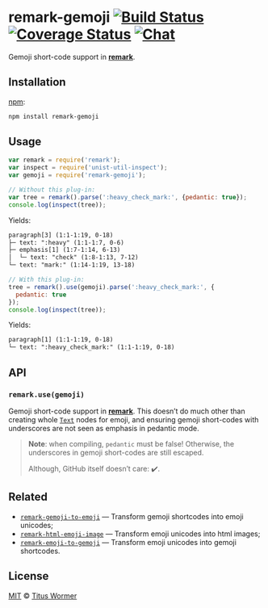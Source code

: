 # remark-gemoji [![Build Status][travis-badge]][travis] [![Coverage Status][codecov-badge]][codecov] [![Chat][chat-badge]][chat]

Gemoji short-code support in [**remark**][remark].

## Installation

[npm][]:

```bash
npm install remark-gemoji
```

## Usage

```javascript
var remark = require('remark');
var inspect = require('unist-util-inspect');
var gemoji = require('remark-gemoji');

// Without this plug-in:
var tree = remark().parse(':heavy_check_mark:', {pedantic: true});
console.log(inspect(tree));
```

Yields:

```txt
paragraph[3] (1:1-1:19, 0-18)
├─ text: ":heavy" (1:1-1:7, 0-6)
├─ emphasis[1] (1:7-1:14, 6-13)
│  └─ text: "check" (1:8-1:13, 7-12)
└─ text: "mark:" (1:14-1:19, 13-18)
```

```javascript
// With this plug-in:
tree = remark().use(gemoji).parse(':heavy_check_mark:', {
  pedantic: true
});
console.log(inspect(tree));
```

Yields:

```txt
paragraph[1] (1:1-1:19, 0-18)
└─ text: ":heavy_check_mark:" (1:1-1:19, 0-18)
```

## API

### `remark.use(gemoji)`

Gemoji short-code support in [**remark**][remark].
This doesn’t do much other than creating whole [`Text`][text] nodes
for emoji, and ensuring gemoji short-codes with underscores are not
seen as emphasis in pedantic mode.

> **Note**: when compiling, `pedantic` must be false!  Otherwise,
> the underscores in gemoji short-codes are still escaped.
>
> Although, GitHub itself doesn’t care: :heavy_check_mark:.

## Related

*   [`remark-gemoji-to-emoji`][gemoji-to-emoji]
    — Transform gemoji shortcodes into emoji unicodes;
*   [`remark-html-emoji-image`][html-emoji-image]
    — Transform emoji unicodes into html images;
*   [`remark-emoji-to-gemoji`][emoji-to-gemoji]
    — Transform emoji unicodes into gemoji shortcodes.

## License

[MIT](LICENSE) © [Titus Wormer](http://wooorm.com)

<!-- Definitions -->

[travis-badge]: https://img.shields.io/travis/wooorm/remark-gemoji/master.svg

[travis]: https://travis-ci.org/wooorm/remark-gemoji

[codecov-badge]: https://img.shields.io/codecov/c/github/wooorm/remark-gemoji.svg

[codecov]: https://codecov.io/github/wooorm/remark-gemoji

[chat-badge]: https://img.shields.io/gitter/room/wooorm/remark.svg

[chat]: https://gitter.im/wooorm/remark

[npm]: https://docs.npmjs.com/cli/install

[remark]: https://github.com/wooorm/remark

[text]: https://github.com/wooorm/mdast#textnode

[gemoji-to-emoji]: https://github.com/jackycute/remark-gemoji-to-emoji

[html-emoji-image]: https://github.com/jackycute/remark-html-emoji-image

[emoji-to-gemoji]: https://github.com/jackycute/remark-emoji-to-gemoji
